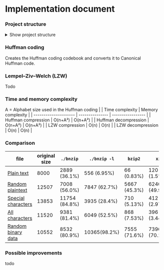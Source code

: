 # Implementation document

### Project structure
<details>
<summary>Show project structure</summary>

```
├── documentation
│   ├── definition-document.md
│   ├── Implementation-document.md
│   ├── testing-document.md
│   ├── usage-instructions.md
│   ├── week-report-1.md
│   ├── week-report-2.md
│   ├── week-report-3.md
│   ├── week-report-4.md
│   ├── week-report-5.md
│   └── week-report-6.md
├── Doxyfile
├── get-code-cov.sh
├── Makefile
├── README.md
├── src
│   ├── constants.hpp
│   ├── file-manager.cpp
│   ├── file-manager.hpp
│   ├── huffman
│   │   ├── huffman-coding.cpp
│   │   ├── huffman-coding.hpp
│   │   ├── huffman-runner.cpp
│   │   └── huffman-runner.hpp
│   ├── lzw
│   │   ├── lzw-coding.cpp
│   │   ├── lzw-coding.hpp
│   │   ├── lzw-runner.cpp
│   │   └── lzw-runner.hpp
│   ├── main.cpp
│   └── Makefile
└── tests
    ├── file-manager-test.cpp
    ├── helper.cpp
    ├── helper.hpp
    ├── huffman-test.cpp
    ├── lzw-test.cpp
    ├── Makefile
    └── test-files
        ├── all-characters.txt
        ├── plaintext.txt
        ├── random-binary-data.bin
        ├── random-plaintext.txt
        └── special-characters.txt
```
</details>

### Huffman coding
Creates the Huffman coding codebook and converts it to Canonical Huffman code.

### Lempel–Ziv–Welch (LZW)
Todo

### Time and memory complexity

A = Alphabet size used in the Huffman coding
|                       | Time complexity | Memory complexity |
| --------------------- | --------------- | ----------------- |
| Huffman compression   | O(n+A²)         | O(n+A²)           |
| Huffman decompression | O(n+A²)         | O(n+A²)           |
| LZW compression       | O(n)            | O(n)              |
| LZW decompression     | O(n)            | O(n)              |


### Comparison

| file                                                             | original size | `./bnzip`     | `./bnzip -l` | `bzip2`      | `xz`         | `gzip`       |
| ---------------------------------------------------------------- | ------------- | ------------- | ------------ | ------------ | ------------ | ------------ |
| [Plain text](../tests/test-files/plaintext.txt)                  | 8000          | 2889 (36.1%)  | 556 (6.95%)  | 66 (0.83%)   | 120 (1.5%)   | 99 (1.24%)   |
| [Random plaintext](../tests/test-files/random-plaintext.txt)     | 12507         | 7008 (56.0%)  | 7847 (62.7%) | 5667 (45.3%) | 6240 (49.9%) | 6311 (50.5%) |
| [Special characters](../tests/test-files/special-characters.txt) | 13853         | 11754 (84.8%) | 3935 (28.4%) | 710 (5.13%)  | 412 (2.97%)  | 468 (3.38%)  |
| [All characters](../tests/test-files/all-characters.txt)         | 11520         | 9381 (81.4%)  | 6049 (52.5%) | 868 (7.53%)  | 396 (3.44%)  | 465 (4.04%)  |
| [Random binary data](../tests/test-files/random-binary-data.bin) | 10552         | 8532 (80.9%)  | 10365(98.2%) | 7555 (71.6%) | 7396 (70.1%) | 8607 (81.6%) |


### Possible improvements
todo